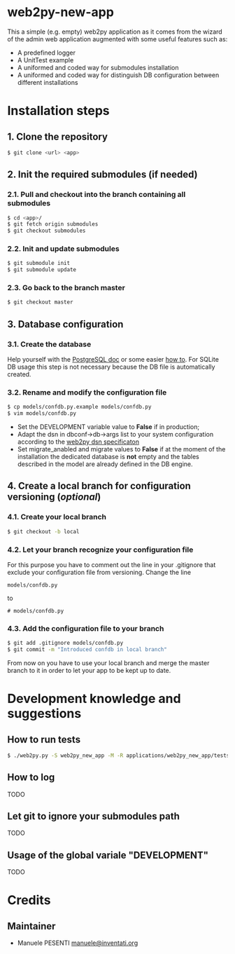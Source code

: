 web2py-new-app
==============

This a simple (e.g. empty) web2py application as it comes from the wizard
of the admin web application augmented with some useful features such as:

* A predefined logger
* A UnitTest example
* A uniformed and coded way for submodules installation
* A uniformed and coded way for distinguish DB configuration between different installations


Installation steps
============================

## 1. Clone the repository

```sh
$ git clone <url> <app>
```

## 2. Init the required submodules (**if needed**)

### 2.1. Pull and checkout into the branch containing all submodules

```sh
$ cd <app>/
$ git fetch origin submodules
$ git checkout submodules
```

### 2.2. Init and update submodules

```sh
$ git submodule init
$ git submodule update
```

### 2.3. Go back to the branch master

```sh
$ git checkout master
```

## 3. Database configuration

### 3.1. Create the database

Help yourself with the [PostgreSQL doc][] or some easier [how to][].
For SQLite DB usage this step is not necessary because the DB file
is automatically created.

### 3.2. Rename and modify the configuration file

```sh
$ cp models/confdb.py.example models/confdb.py
$ vim models/confdb.py
```

* Set the DEVELOPMENT variable value to **False** if in production;
* Adapt the dsn in dbconf->db->args list to your system configuration according
to the [web2py dsn specificaton][]
* Set migrate_anabled and migrate values to **False** if at the moment of the
installation the dedicated database is **not** empty and the tables
described in the model are already defined in the DB engine.

## 4. Create a local branch for configuration versioning (*optional*)

### 4.1. Create your local branch

```sh
$ git checkout -b local
```

### 4.2. Let your branch recognize your configuration file

For this purpose you have to comment out the line in your .gitignore
that exclude your configuration file from versioning.
Change the line

```
models/confdb.py
```

to 

```
# models/confdb.py
```

### 4.3. Add the configuration file to your branch

```sh
$ git add .gitignore models/confdb.py
$ git commit -m "Introduced confdb in local branch"
```

From now on you have to use your local branch and merge the master branch
to it in order to let your app to be kept up to date.

Development knowledge and suggestions
============================

## How to run tests

```sh
$ ./web2py.py -S web2py_new_app -M -R applications/web2py_new_app/tests/*.py
```

## How to log

TODO

## Let git to ignore your submodules path

TODO

## Usage of the global variale "DEVELOPMENT"

TODO

[web2py dsn specificaton]: http://www.web2py.com/books/default/chapter/29/06/the-database-abstraction-layer#Connection-strings
[PostgreSQL doc]: http://www.postgresql.org/docs/9.3/static/
[how to]: http://www.cyberciti.biz/faq/howto-add-postgresql-user-account/


Credits
=======

Maintainer
-----------

* Manuele PESENTI <manuele@inventati.org>
